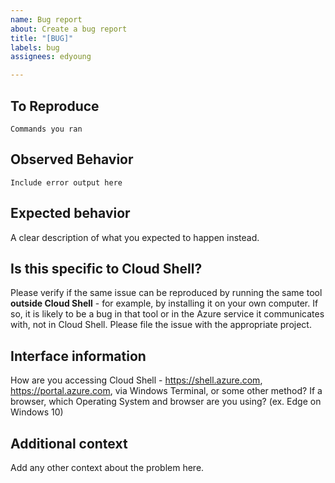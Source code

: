 ```yaml
---
name: Bug report
about: Create a bug report
title: "[BUG]"
labels: bug
assignees: edyoung

---
```


## To Reproduce

```
Commands you ran
```

## Observed Behavior

```
Include error output here
```

## Expected behavior

A clear description of what you expected to happen instead.

## Is this specific to Cloud Shell?
Please verify if the same issue can be reproduced by running the same tool **outside Cloud Shell** - for example,
by installing it on your own computer. If so, it is likely to be a bug in that tool or in the Azure service it communicates with, 
not in Cloud Shell. Please file the issue with the appropriate project.

## Interface information
How are you accessing Cloud Shell - https://shell.azure.com, https://portal.azure.com, via Windows Terminal, or some other method?
If a browser, which Operating System and browser are you using? (ex. Edge on Windows 10)

## Additional context
Add any other context about the problem here.

